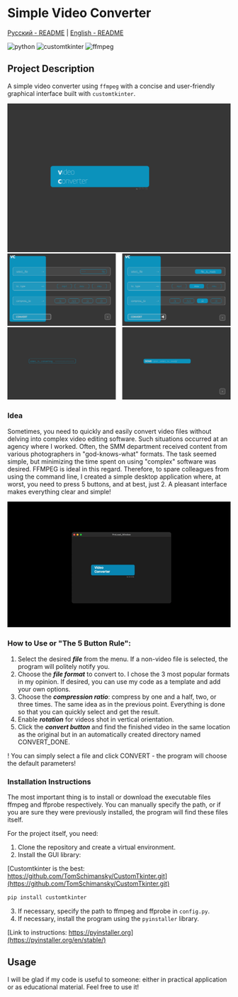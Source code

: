 # Simple Video Converter

[Русский - README](README_ru.md) | [English - README](README.md)

![python](https://img.shields.io/badge/python-3.9%2B-blue)
![customtkinter](https://img.shields.io/badge/customtkinter-5.2.2-blue)
![ffmpeg](https://img.shields.io/badge/ffmpeg-4.1-blue)

## Project Description

A simple video converter using `ffmpeg` with a concise and user-friendly graphical interface built with `customtkinter`.

![pic](static_readme/vc_pre.png)
![pic](static_readme/vc_main.png)
![pic](static_readme/vc_process.png)

### Idea

Sometimes, you need to quickly and easily convert video files without delving into complex video editing software. Such situations occurred at an agency where I worked. Often, the SMM department received content from various photographers in "god-knows-what" formats. The task seemed simple, but minimizing the time spent on using "complex" software was desired. FFMPEG is ideal in this regard. Therefore, to spare colleagues from using the command line, I created a simple desktop application where, at worst, you need to press 5 buttons, and at best, just 2. A pleasant interface makes everything clear and simple!

![pic](static_readme/screenshot.gif)

### How to Use or "The 5 Button Rule":

1. Select the desired ***file*** from the menu. If a non-video file is selected, the program will politely notify you.
2. Choose the ***file format*** to convert to. I chose the 3 most popular formats in my opinion. If desired, you can use my code as a template and add your own options.
3. Choose the ***compression ratio***: compress by one and a half, two, or three times. The same idea as in the previous point. Everything is done so that you can quickly select and get the result.
4. Enable ***rotation*** for videos shot in vertical orientation.
5. Click the ***convert button*** and find the finished video in the same location as the original but in an automatically created directory named CONVERT_DONE.

! You can simply select a file and click CONVERT - the program will choose the default parameters!

### Installation Instructions

The most important thing is to install or download the executable files ffmpeg and ffprobe respectively. You can manually specify the path, or if you are sure they were previously installed, the program will find these files itself.

For the project itself, you need:

1. Clone the repository and create a virtual environment.
2. Install the GUI library:

[Customtkinter is the best: https://github.com/TomSchimansky/CustomTkinter.git](https://github.com/TomSchimansky/CustomTkinter.git)

```bash
pip install customtkinter
```

3. If necessary, specify the path to ffmpeg and ffprobe in `config.py`.
4. If necessary, install the program using the `pyinstaller` library.

[Link to instructions:  https://pyinstaller.org](https://pyinstaller.org/en/stable/)

## Usage

I will be glad if my code is useful to someone: either in practical application or as educational material. 
Feel free to use it!